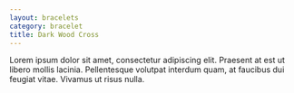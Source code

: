 ```yaml
---
layout: bracelets
category: bracelet
title: Dark Wood Cross
---
```


Lorem ipsum dolor sit amet, consectetur adipiscing elit. Praesent at est ut libero mollis lacinia. Pellentesque volutpat interdum quam, at faucibus dui feugiat vitae. Vivamus ut risus nulla.